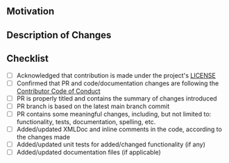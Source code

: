 ## Motivation


## Description of Changes


## Checklist
- [ ] Acknowledged that contribution is made under the project's [LICENSE](https://github.com/mailtrap/mailtrap-dotnet/blob/main/LICENSE.md)
- [ ] Confirmed that PR and code/documentation changes are following the [Contributor Code of Conduct](https://github.com/mailtrap/mailtrap-dotnet/blob/main/CODE_OF_CONDUCT.md)
- [ ] PR is properly titled and contains the summary of changes introduced
- [ ] PR branch is based on the latest main branch commit
- [ ] PR contains some meaningful changes, including, but not limited to: functionality, tests, documentation, spelling, etc.
- [ ] Added/updated XMLDoc and inline comments in the code, according to the changes made
- [ ] Added/updated unit tests for added/changed functionality (if any)
- [ ] Added/updated documentation files (if applicable)
